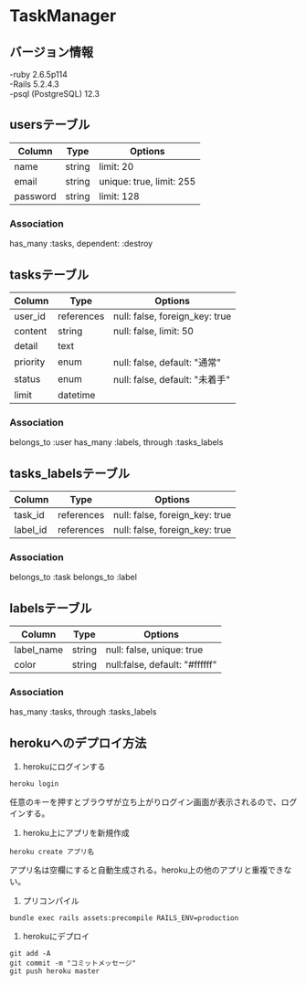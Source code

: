 # TaskManager
## バージョン情報
-ruby 2.6.5p114  
-Rails 5.2.4.3  
-psql (PostgreSQL) 12.3  

## usersテーブル
|Column|Type|Options|
|------|----|-------|
|name|string|limit: 20|
|email|string|unique: true, limit: 255|
|password|string|limit: 128|
### Association
has_many :tasks, dependent: :destroy

## tasksテーブル
|Column|Type|Options|
|------|----|-------|
|user_id|references|null: false, foreign_key: true|
|content|string|null: false, limit: 50|
|detail|text|
|priority|enum|null: false, default: "通常"|
|status|enum|null: false, default: "未着手"|
|limit|datetime|
### Association
belongs_to :user
has_many :labels, through :tasks_labels

## tasks_labelsテーブル
|Column|Type|Options|
|------|----|-------|
|task_id|references|null: false, foreign_key: true|
|label_id|references|null: false, foreign_key: true|
### Association
belongs_to :task
belongs_to :label

## labelsテーブル
|Column|Type|Options|
|------|----|-------|
|label_name|string|null: false, unique: true|
|color|string|null:false, default: "#ffffff"|
### Association
has_many :tasks, through :tasks_labels

## herokuへのデプロイ方法
1. herokuにログインする  
```
heroku login
```
任意のキーを押すとブラウザが立ち上がりログイン画面が表示されるので、ログインする。  
1. heroku上にアプリを新規作成  
```
heroku create アプリ名
```
アプリ名は空欄にすると自動生成される。heroku上の他のアプリと重複できない。  
1. プリコンパイル  
```
bundle exec rails assets:precompile RAILS_ENV=production
```
1. herokuにデプロイ  
```
git add -A
git commit -m "コミットメッセージ"
git push heroku master
```
